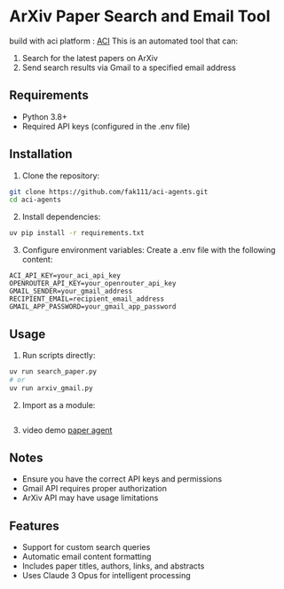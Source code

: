 # ArXiv Paper Search and Email Tool

build with aci platform : 
[ACI](https://www.aci.dev/)
This is an automated tool that can:

1. Search for the latest papers on ArXiv
2. Send search results via Gmail to a specified email address



## Requirements

- Python 3.8+
- Required API keys (configured in the .env file)

## Installation

1. Clone the repository:

```bash
git clone https://github.com/fak111/aci-agents.git
cd aci-agents
```

2. Install dependencies:

```bash
uv pip install -r requirements.txt
```

3. Configure environment variables:
   Create a .env file with the following content:

```
ACI_API_KEY=your_aci_api_key
OPENROUTER_API_KEY=your_openrouter_api_key
GMAIL_SENDER=your_gmail_address
RECIPIENT_EMAIL=recipient_email_address
GMAIL_APP_PASSWORD=your_gmail_app_password
```

## Usage

1. Run scripts directly:

```bash
uv run search_paper.py
# or
uv run arxiv_gmail.py
```

2. Import as a module:

```python

```

3. video demo
   [paper agent](https://www.loom.com/share/540283292e834953b51327fbed1ab237?sid=600136c5-2d8a-4b1f-9854-6722223b007e)

## Notes

- Ensure you have the correct API keys and permissions
- Gmail API requires proper authorization
- ArXiv API may have usage limitations

## Features

- Support for custom search queries
- Automatic email content formatting
- Includes paper titles, authors, links, and abstracts
- Uses Claude 3 Opus for intelligent processing
